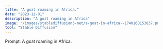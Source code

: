```yaml
---
title: "A goat roaming in Africa."
date: "2023-12-01"
description: "A goat roaming in Africa"
image: "/images/stablediffusion3-net/a-goat-in-africa--1740168153837.png"
tool: "Stable Diffusion"
---
```


Prompt: A goat roaming in Africa.